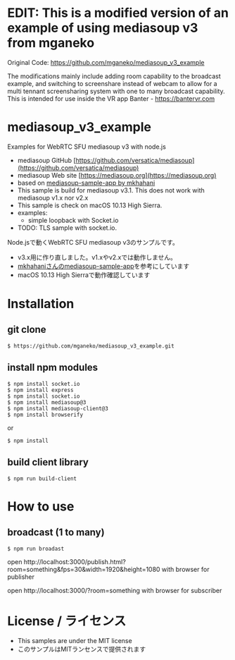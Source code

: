 # EDIT: This is a modified version of an example of using mediasoup v3 from mganeko

Original Code: https://github.com/mganeko/mediasoup_v3_example

The modifications mainly include adding room capability to the broadcast example, and switching to screenshare instead of webcam to allow for a multi tennant screensharing system with one to many broadcast capability. This is intended for use inside the VR app Banter - https://bantervr.com

# mediasoup_v3_example
Examples for WebRTC SFU mediasoup v3 with node.js

* mediasoup GitHub [https://github.com/versatica/mediasoup](https://github.com/versatica/mediasoup)
* mediasoup Web site [https://mediasoup.org](https://mediasoup.org)
* based on [mediasoup-sample-app by mkhahani](https://github.com/mkhahani/mediasoup-sample-app)
* This sample is build for mediasoup v3.1. This does not work with mediasoup v1.x nor v2.x
* This sample is check on macOS 10.13 High Sierra.
* examples:
  * simple loopback with Socket.io
* TODO: TLS sample with socket.io.

Node.jsで動くWebRTC SFU mediasoup v3のサンプルです。

* v3.x用に作り直しました。v1.xやv2.xでは動作しません。
* [mkhahaniさんのmediasoup-sample-app](https://github.com/mkhahani/mediasoup-sample-app)を参考にしています
* macOS 10.13 High Sierraで動作確認しています

# Installation

## git clone

```
$ https://github.com/mganeko/mediasoup_v3_example.git
```

## install npm modules

```
$ npm install socket.io
$ npm install express
$ npm install socket.io
$ npm install mediasoup@3
$ npm install mediasoup-client@3
$ npm install browserify
```

or

```
$ npm install
```

## build client library

```
$ npm run build-client
```

# How to use

## broadcast (1 to many)

```
$ npm run broadast
```

open http://localhost:3000/publish.html?room=something&fps=30&width=1920&height=1080 with browser for publisher

open http://localhost:3000/?room=something with browser for subscriber

# License / ライセンス

* This samples are under the MIT license
* このサンプルはMITランセンスで提供されます
